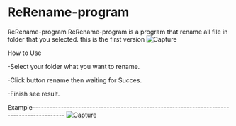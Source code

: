 ﻿# ReRename-program

ReRename-program
 ReRename-program is a program that rename all file in folder that you selected.
 this is the first version
![Capture](https://github.com/za12ew44zz/ReRename-program/assets/85066044/68804460-c2b6-49d7-8775-9d649017ab55)

How to Use

 -Select your folder what you want to rename.
 
 -Click button rename then waiting for Succes. 
 
 -Finish see result.

Example-----------------------------------------------------------------------------------------
![Capture](https://github.com/za12ew44zz/ReRename-program/assets/85066044/db082219-5500-4c6b-9cb1-92d75971b1ff)

